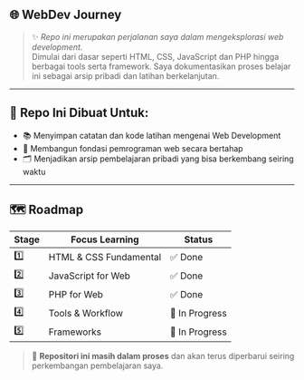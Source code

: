 ## 🌐 WebDev Journey
> ✨ *Repo ini merupakan perjalanan saya dalam mengeksplorasi web development.*  
> Dimulai dari dasar seperti HTML, CSS, JavaScript dan PHP hingga berbagai tools serta framework.
> Saya dokumentasikan proses belajar ini sebagai arsip pribadi dan latihan berkelanjutan.

---

## 🎯 Repo Ini Dibuat Untuk:
- 📚 Menyimpan catatan dan kode latihan mengenai Web Development  
- 🧠 Membangun fondasi pemrograman web secara bertahap  
- 🗂️ Menjadikan arsip pembelajaran pribadi yang bisa berkembang seiring waktu 

---

## 🗺️ Roadmap

| Stage | Focus Learning                     | Status             |
|-------|------------------------------------|--------------------|
|  1️⃣  | HTML & CSS Fundamental              | ✅ Done           |
|  2️⃣  | JavaScript for Web                  | ✅ Done           |
|  3️⃣  | PHP for Web                         | ✅ Done           |
|  4️⃣  | Tools & Workflow                    | 🔄 In Progress    |
|  5️⃣  | Frameworks                          | 🔄 In Progress    |

> 📌 **Repositori ini masih dalam proses** dan akan terus diperbarui seiring perkembangan pembelajaran saya.